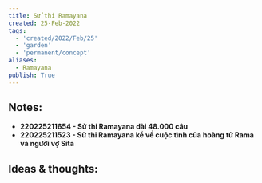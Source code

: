 ```yaml
---
title: Sử thi Ramayana
created: 25-Feb-2022
tags:
  - 'created/2022/Feb/25'
  - 'garden'
  - 'permanent/concept'
aliases:
  - Ramayana
publish: True
---
```


## Notes:
- __220225211654 - Sử thi Ramayana dài 48.000 câu__
- __220225211523 - Sử thi Ramayana kể về cuộc tình của hoàng tử Rama và người vợ Sita__


## Ideas & thoughts:


